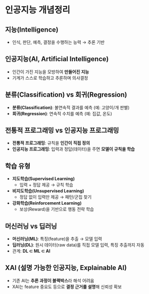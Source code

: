 # 인공지능 개념정리

## 지능(Intelligence)
- 인식, 판단, 예측, 결정을 수행하는 능력 → 추론 기반

## 인공지능(AI, Artificial Intelligence)
- 인간이 가진 지능을 모방하여 **만들어진 지능**
- 기계가 스스로 학습하고 추론하며 의사결정

## 분류(Classification) vs 회귀(Regression)
- **분류(Classification)**: 불연속적 결과를 예측 (예: 고양이/개 판별)
- **회귀(Regression)**: 연속적 수치를 예측 (예: 집값, 온도)

## 전통적 프로그래밍 vs 인공지능 프로그래밍
- **전통적 프로그래밍**: 규칙을 **인간이 직접 정의**
- **인공지능 프로그래밍**: 입력과 정답(데이터)을 주면 **모델이 규칙을 학습**

## 학습 유형
- **지도학습(Supervised Learning)**  
  - 입력 + 정답 제공 → 규칙 학습  
- **비지도학습(Unsupervised Learning)**  
  - 정답 없이 입력만 제공 → 패턴/군집 찾기  
- **강화학습(Reinforcement Learning)**  
  - 보상(Reward)을 기반으로 행동 전략 학습  

## 머신러닝 vs 딥러닝
- **머신러닝(ML)**: 특징(feature)을 추출 → 모델 입력
- **딥러닝(DL)**: 원시 데이터(raw data)를 직접 모델 입력, 특징 추출까지 자동
- 관계: **DL ⊂ ML ⊂ AI**

## XAI (설명 가능한 인공지능, Explainable AI)
- 기존 AI는 **추론 과정이 블랙박스**라 해석 어려움
- XAI는 feature 중요도 등으로 **결정 근거를 설명**해 신뢰성 확보

